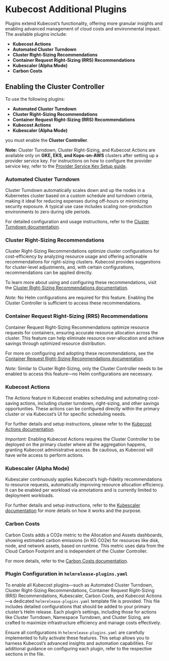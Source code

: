 # Kubecost Additional Plugins


Plugins extend Kubecost’s functionality, offering more granular insights and enabling advanced management of cloud costs and environmental impact. The available plugins include:
- **Kubecost Actions**
- **Automated Cluster Turndown**
- **Cluster Right-Sizing Recommendations**
- **Container Request Right-Sizing (RRS) Recommendations**
- **Kubescaler (Alpha Mode)**
- **Carbon Costs**


## Enabling the Cluster Controller

To use the following plugins:

- **Automated Cluster Turndown**
- **Cluster Right-Sizing Recommendations**
- **Container Request Right-Sizing (RRS) Recommendations**
- **Kubecost Actions**
- **Kubescaler (Alpha Mode)**

you must enable the **Cluster Controller**.

**Note:** Cluster Turndown, Cluster Right-Sizing, and Kubecost Actions are available only on **GKE, EKS, and Kops-on-AWS** clusters after setting up a provider service key. For instructions on how to configure the provider service key, refer to the [Provider Service Key Setup guide](https://docs.kubecost.com/install-and-configure/advanced-configuration/cluster-controller#provider-service-key-setup).



### Automated Cluster Turndown

Cluster Turndown automatically scales down and up the nodes in a Kubernetes cluster based on a custom schedule and turndown criteria, making it ideal for reducing expenses during off-hours or minimizing security exposure. A typical use case includes scaling non-production environments to zero during idle periods.

For detailed configuration and usage instructions, refer to the [Cluster Turndown documentation](https://docs.kubecost.com/install-and-configure/advanced-configuration/cluster-controller/cluster-turndown).



### Cluster Right-Sizing Recommendations

Cluster Right-Sizing Recommendations optimize cluster configurations for cost-efficiency by analyzing resource usage and offering actionable recommendations for right-sizing clusters. Kubecost provides suggestions for cluster-level adjustments, and, with certain configurations, recommendations can be applied directly.

To learn more about using and configuring these recommendations, visit the [Cluster Right-Sizing Recommendations documentation](https://docs.kubecost.com/using-kubecost/navigating-the-kubecost-ui/savings/cluster-right-sizing-recommendations).

*Note:* No Helm configurations are required for this feature. Enabling the Cluster Controller is sufficient to access these recommendations.



### Container Request Right-Sizing (RRS) Recommendations

Container Request Right-Sizing Recommendations optimize resource requests for containers, ensuring accurate resource allocation across the cluster. This feature can help eliminate resource over-allocation and achieve savings through optimized resource distribution.

For more on configuring and adopting these recommendations, see the [Container Request Right-Sizing Recommendations documentation](https://docs.kubecost.com/using-kubecost/navigating-the-kubecost-ui/savings/container-request-right-sizing-recommendations).

*Note:* Similar to Cluster Right-Sizing, only the Cluster Controller needs to be enabled to access this feature—no Helm configurations are necessary.



### Kubecost Actions

The Actions feature in Kubecost enables scheduling and automating cost-saving actions, including cluster turndown, right-sizing, and other savings opportunities. These actions can be configured directly within the primary cluster or via Kubecost’s UI for specific scheduling needs.

For further details and setup instructions, please refer to the [Kubecost Actions documentation](https://docs.kubecost.com/using-kubecost/navigating-the-kubecost-ui/savings/savings-actions).

*Important:* Enabling Kubecost Actions requires the Cluster Controller to be deployed on the primary cluster where all the aggregation happens, granting Kubecost administrative access. Be cautious, as Kubecost will have write access to perform actions.

### Kubescaler (Alpha Mode)

Kubescaler continuously applies Kubecost’s high-fidelity recommendations to resource requests, automatically improving resource allocation efficiency. It can be enabled per workload via annotations and is currently limited to deployment workloads.

For further details and setup instructions, refer to the [Kubescaler documentation](https://docs.kubecost.com/install-and-configure/advanced-configuration/cluster-controller/kubescaler) for more details on how it works and the purpose.

### Carbon Costs

Carbon Costs adds a CO2e metric to the Allocation and Assets dashboards, showing estimated carbon emissions (in KG CO2e) for resources like disk, node, and network assets, based on runtime. This metric uses data from the Cloud Carbon Footprint and is independent of the Cluster Controller.

For more details, refer to the [Carbon Costs documentation](https://docs.kubecost.com/using-kubecost/carbon-costs).


### Plugin Configuration in `helmrelease-plugins.yaml`

To enable all Kubecost plugins—such as Automated Cluster Turndown, Cluster Right-Sizing Recommendations, Container Request Right-Sizing (RRS) Recommendations, Kubescaler, Carbon Costs, and Kubecost Actions—a dedicated `helmrelease-plugins.yaml` template file is provided. This file includes detailed configurations that should be added to your primary cluster’s Helm release. Each plugin’s settings, including those for actions like Cluster Turndown, Namespace Turndown, and Cluster Sizing, are crafted to maximize infrastructure efficiency and manage costs effectively.

Ensure all configurations in `helmrelease-plugins.yaml` are carefully implemented to fully activate these features. This setup allows you to harness Kubecost’s advanced insights and automation capabilities. For additional guidance on configuring each plugin, refer to the respective sections in the file.

